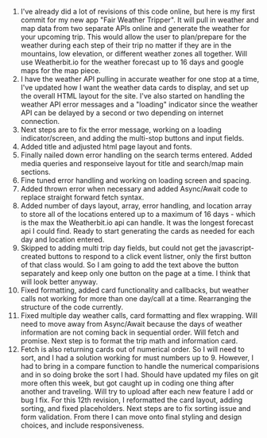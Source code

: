 1. I've already did a lot of revisions of this code online, but here is my first commit for my new app "Fair Weather Tripper".  It will pull in weather and map data from two separate APIs online and generate the weather for your upcoming trip. This would allow the user to plan/prepare for the weather during each step of their trip no matter if they are in the mountains, low elevation, or different weather zones all together.  Will use Weatherbit.io for the weather forecast up to 16 days and google maps for the map piece.
2. I have the weather API pulling in accurate weather for one stop at a time, I've updated how I want the weather data cards to display, and set up the overall HTML layout for the site. I've also started on handling the weather API error messages and a "loading" indicator since the weather API can be delayed by a second or two depending on internet connection.
3. Next steps are to fix the error message, working on a loading indicator/screen, and adding the multi-stop buttons and input fields.
4. Added title and adjusted html page layout and fonts.
5. Finally nailed down error handling on the search terms entered. Added media queries and responseive layout for title and search/map main sections. 
6. Fine tuned error handling and working on loading screen and spacing.
7. Added thrown error when necessary and added Async/Await code to replace straight forward fetch syntax.
8. Added number of days layout, array, error handling, and location array to store all of the locations entered up to a maximum of 16 days - which is the max the Weatherbit.io api can handle. It was the longest forecast api I could find. Ready to start generating the cards as needed for each day and location entered. 
9. Skipped to adding multi trip day fields, but could not get the javascript-created buttons to respond to a click event listner, only the first button of that class would. So I am going to add the text above the button separately and keep only one button on the page at a time. I think that will look better anyway. 
10. Fixed formatting, added card functionality and callbacks, but weather calls not working for more than one day/call at a time.  Rearranging the structure of the code currently.
11. Fixed multiple day weather calls, card formatting and flex wrapping. Will need to move away from Async/Await because the days of weather information are not coming back in sequential order. Will fetch and promise. Next step is to format the trip math and information card. 
12. Fetch is also returning cards out of numerical order. So I will need to sort, and I had a solution working for must numbers up to 9.  However, I had to bring in a compare function to handle the numerical comparisions and in so doing broke the sort I had.  Should have updated my files on git more often this week, but got caught up in coding one thing after another and traveling. Will try to upload after each new feature I add or bug I fix. For this 12th revision, I reformatted the card layout, adding sorting, and fixed placeholders. Next steps are to fix sorting issue and form validation. From there I can move onto final styling and design choices, and include responsiveness. 
